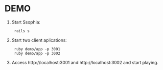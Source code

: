DEMO
====

1. Start Ssophia:

        rails s

2. Start two client aplications:

        ruby demo/app -p 3001
        ruby demo/app -p 3002

3. Access http://localhost:3001 and http://localhost:3002 and start playing.
